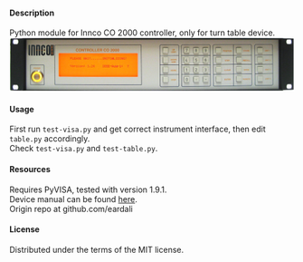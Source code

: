 #### Description
Python module for Innco CO 2000 controller, only for turn table device.  
![co2000](images/innco-2000.png)  

#### Usage
First run `test-visa.py` and get correct instrument interface, then edit `table.py` accordingly.  
Check `test-visa.py` and `test-table.py`.  

#### Resources
Requires PyVISA, tested with version 1.9.1.  
Device manual can be found [here](https://forums.ni.com/ni/attachments/ni/170/540327/1/turntable_Bedienungsanleitung.pdf_%5BbINI3b%5D%5B1%5D.pdf).  
Origin repo at github.com/eardali

#### License
Distributed under the terms of the MIT license.

